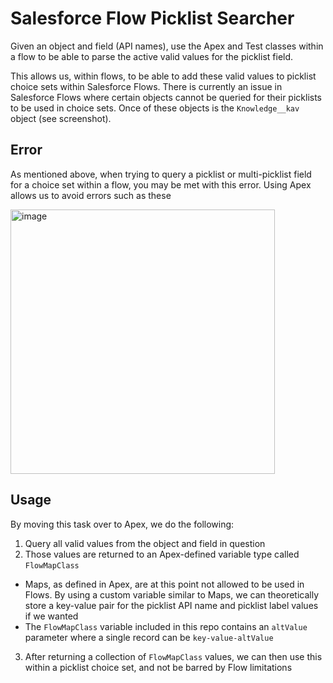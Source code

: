 # Salesforce Flow Picklist Searcher

Given an object and field (API names), use the Apex and Test classes within a flow to be able to parse the active valid values for the picklist field.

This allows us, within flows, to be able to add these valid values to picklist choice sets within Salesforce Flows.  There is currently an issue in Salesforce Flows where certain objects cannot be queried for their picklists to be used in choice sets.  Once of these objects is the `Knowledge__kav` object (see screenshot).

## Error
As mentioned above, when trying to query a picklist or multi-picklist field for a choice set within a flow, you may be met with this error.  Using Apex allows us to avoid errors such as these

<img width="423" alt="image" src="https://github.com/user-attachments/assets/1cf07121-47a2-4a56-9db2-cdae517c223e">


## Usage
By moving this task over to Apex, we do the following:
1. Query all valid values from the object and field in question
2. Those values are returned to an Apex-defined variable type called `FlowMapClass`
  - Maps, as defined in Apex, are at this point not allowed to be used in Flows.  By using a custom variable similar to Maps, we can theoretically store a key-value pair for the picklist API name and picklist label values if we wanted
  - The `FlowMapClass` variable included in this repo contains an `altValue` parameter where a single record can be `key-value-altValue`
3. After returning a collection of `FlowMapClass` values, we can then use this within a picklist choice set, and not be barred by Flow limitations

